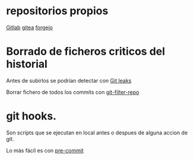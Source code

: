 # repositorios propios

[Gitlab](https://about.gitlab.com/install/)
[gitea](https://about.gitea.com/)
[forgejo](https://forgejo.org/)




# Borrado de ficheros criticos del historial

Antes de subirlos se podrían detectar con [Git leaks](https://gitleaks.io/) 

Borrar fichero de todos los commits con [git-filter-repo](https://docs.github.com/en/authentication/keeping-your-account-and-data-secure/removing-sensitive-data-from-a-repository)


# git hooks.

Son scripts que se ejecutan en local antes o despues de alguna accion de git.

Lo más fácil es con [pre-commit](https://pre-commit.com/)

